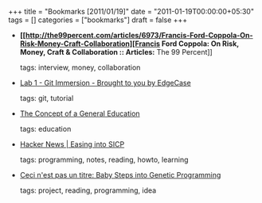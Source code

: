+++
title = "Bookmarks [2011/01/19]"
date = "2011-01-19T00:00:00+05:30"
tags = []
categories = ["bookmarks"]
draft = false
+++

-   **[[<http://the99percent.com/articles/6973/Francis-Ford-Coppola-On-Risk-Money-Craft-Collaboration][Francis> Ford Coppola: On Risk, Money, Craft & Collaboration :: Articles:** The 99 Percent]]

    tags: interview, money, collaboration

-   [Lab 1 - Git Immersion - Brought to you by EdgeCase](http://gitimmersion.com/lab_01.html)

    tags: git, tutorial

-   [The Concept of a General Education](http://web.media.mit.edu/~minsky/OLPC-5.html)

    tags: education

-   [Hacker News | Easing into SICP](http://news.ycombinator.com/item?id=2115756)

    tags: programming, notes, reading, howto, learning

-   [Ceci n'est pas un titre: Baby Steps into Genetic Programming](http://aerique.blogspot.com/2011/01/baby-steps-into-genetic-programming.html)

    tags: project, reading, programming, idea
